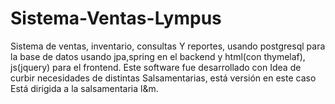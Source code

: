# Sistema-Ventas-Lympus

Sistema de ventas, inventario, consultas
Y reportes, usando postgresql para la base
de datos usando jpa,spring en el backend y 
html(con thymelaf), js(jquery) para el
frontend. Este software fue desarrollado con 
Idea de curbir necesidades de distintas 
Salsamentarias, está versión en este caso 
Está dirigida a la salsamentaria l&m.
